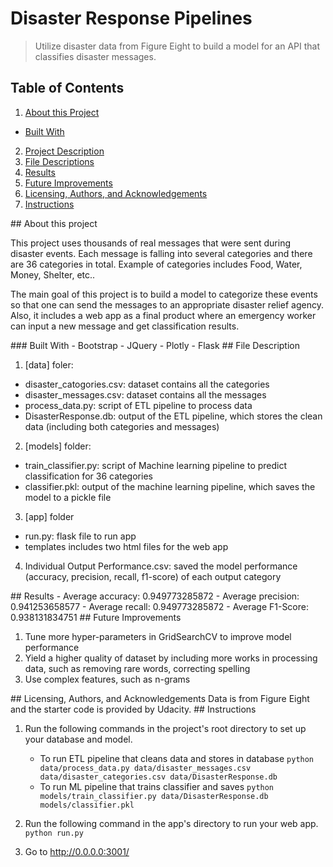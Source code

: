 # Disaster Response Pipelines
>  Utilize disaster data from Figure Eight to build a model for an API that classifies disaster messages.

## Table of Contents
1. [About this Project](#about)
- [Built With](#builtwith)
2. [Project Description](#projectDes)
3. [File Descriptions](#fileDes)
4. [Results](#results)
5. [Future Improvements](#improvements)
6. [Licensing, Authors, and Acknowledgements](#ack)
7. [Instructions](#instructions)

<a name="projectDes"/>
## About this project

This project uses thousands of real messages that were sent during disaster events. Each message is falling into several categories and there are 36 categories in total. Example of categories includes Food, Water, Money, Shelter, etc..

The main goal of this project is to build a model to categorize these events so that one can send the messages to an appropriate disaster relief agency. Also, it includes a web app as a final product where an emergency worker can input a new message and get classification results. 

<a name='builtwith'>
### Built With
- Bootstrap
- JQuery
- Plotly 
- Flask

<a name='fileDes'>
## File Description

1. [data] foler:
- disaster_catogories.csv: dataset contains all the categories
- disaster_messages.csv: dataset contains all the messages 
- process_data.py: script of ETL pipeline to process data
- DisasterResponse.db: output of the ETL pipeline, which stores the clean data (including both categories and messages) 

2. [models] folder:
- train_classifier.py: script of Machine learning pipeline to predict classification for 36 categories
- classifier.pkl: output of the machine learning pipeline, which saves the model to a pickle file

3. [app] folder
- run.py: flask file to run app
- templates includes two html files for the web app

4. Individual Output Performance.csv: saved the model performance (accuracy, precision, recall, f1-score) of each output category

<a name='results'>
## Results
- Average accuracy:  0.949773285872
- Average precision:  0.941253658577
- Average recall:  0.949773285872
- Average F1-Score:  0.938131834751

<a name='improvements'>
## Future Improvements

1. Tune more hyper-parameters in GridSearchCV to improve model performance
2. Yield a higher quality of dataset by including more works in processing data, such as removing rare words, correcting spelling
3. Use complex features, such as n-grams 

<a name='ack'>
## Licensing, Authors, and Acknowledgements
Data is from Figure Eight and the starter code is provided by Udacity.

<a name='instructions'>
## Instructions

1. Run the following commands in the project's root directory to set up your database and model.

    - To run ETL pipeline that cleans data and stores in database
        ```python data/process_data.py data/disaster_messages.csv data/disaster_categories.csv data/DisasterResponse.db```
    - To run ML pipeline that trains classifier and saves
        ```python models/train_classifier.py data/DisasterResponse.db models/classifier.pkl```

2. Run the following command in the app's directory to run your web app.
    ```python run.py```

3. Go to http://0.0.0.0:3001/






